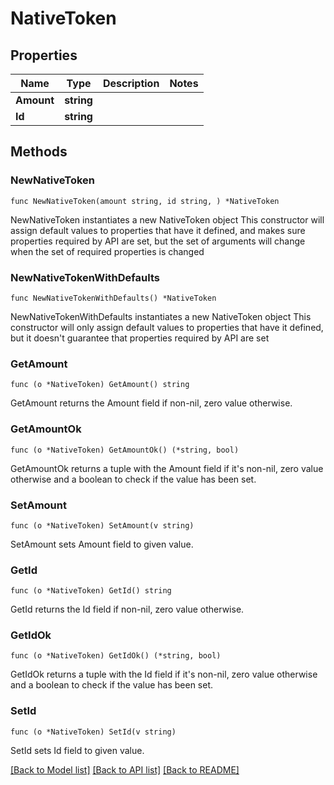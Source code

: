 # NativeToken

## Properties

Name | Type | Description | Notes
------------ | ------------- | ------------- | -------------
**Amount** | **string** |  | 
**Id** | **string** |  | 

## Methods

### NewNativeToken

`func NewNativeToken(amount string, id string, ) *NativeToken`

NewNativeToken instantiates a new NativeToken object
This constructor will assign default values to properties that have it defined,
and makes sure properties required by API are set, but the set of arguments
will change when the set of required properties is changed

### NewNativeTokenWithDefaults

`func NewNativeTokenWithDefaults() *NativeToken`

NewNativeTokenWithDefaults instantiates a new NativeToken object
This constructor will only assign default values to properties that have it defined,
but it doesn't guarantee that properties required by API are set

### GetAmount

`func (o *NativeToken) GetAmount() string`

GetAmount returns the Amount field if non-nil, zero value otherwise.

### GetAmountOk

`func (o *NativeToken) GetAmountOk() (*string, bool)`

GetAmountOk returns a tuple with the Amount field if it's non-nil, zero value otherwise
and a boolean to check if the value has been set.

### SetAmount

`func (o *NativeToken) SetAmount(v string)`

SetAmount sets Amount field to given value.


### GetId

`func (o *NativeToken) GetId() string`

GetId returns the Id field if non-nil, zero value otherwise.

### GetIdOk

`func (o *NativeToken) GetIdOk() (*string, bool)`

GetIdOk returns a tuple with the Id field if it's non-nil, zero value otherwise
and a boolean to check if the value has been set.

### SetId

`func (o *NativeToken) SetId(v string)`

SetId sets Id field to given value.



[[Back to Model list]](../README.md#documentation-for-models) [[Back to API list]](../README.md#documentation-for-api-endpoints) [[Back to README]](../README.md)


